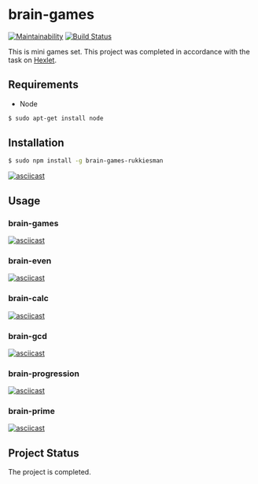 # brain-games
[![Maintainability](https://api.codeclimate.com/v1/badges/12b1932a3601cd810971/maintainability)](https://codeclimate.com/github/RukkiesMan/project-lvl1-s356/maintainability) [![Build Status](https://travis-ci.com/RukkiesMan/brain-games-rukkiesman.svg?branch=master)](https://travis-ci.com/RukkiesMan/brain-games-rukkiesman)

This is mini games set. This project was completed in accordance with the task on [Hexlet](https://hexlet.io).

## Requirements
* Node
```sh
$ sudo apt-get install node
```

## Installation
```sh
$ sudo npm install -g brain-games-rukkiesman
```
[![asciicast](https://asciinema.org/a/lbAbxD1Wt2SCezGYLE7U0iMBD.png)](https://asciinema.org/a/lbAbxD1Wt2SCezGYLE7U0iMBD)

## Usage
### brain-games
[![asciicast](https://asciinema.org/a/whuTo0XS9ifCuIzdzfEFWUEGn.png)](https://asciinema.org/a/whuTo0XS9ifCuIzdzfEFWUEGn)

### brain-even
[![asciicast](https://asciinema.org/a/7emhmnWRySO7WKmEkB5OPFf80.png)](https://asciinema.org/a/7emhmnWRySO7WKmEkB5OPFf80)

### brain-calc
[![asciicast](https://asciinema.org/a/h2ENIefBb23JnHPPjE8vbHm7r.png)](https://asciinema.org/a/h2ENIefBb23JnHPPjE8vbHm7r)

### brain-gcd
[![asciicast](https://asciinema.org/a/dHxVZAtSVnHhXPvwBWQY3nngW.png)](https://asciinema.org/a/dHxVZAtSVnHhXPvwBWQY3nngW)

### brain-progression
[![asciicast](https://asciinema.org/a/f3OGI9odcX0ZtPe0DRFyGGPEq.png)](https://asciinema.org/a/f3OGI9odcX0ZtPe0DRFyGGPEq)

### brain-prime
[![asciicast](https://asciinema.org/a/elVbjt3nynrfr4KLABrHHumIc.png)](https://asciinema.org/a/elVbjt3nynrfr4KLABrHHumIc)

## Project Status
The project is completed.
